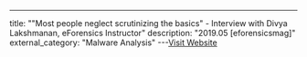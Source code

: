 ---
title: ""Most people neglect scrutinizing the basics" - Interview with Divya Lakshmanan, eForensics Instructor"
description: "2019.05 [eforensicsmag]"
external_category: "Malware Analysis"
---[Visit Website](https://eforensicsmag.com/most-people-neglect-scrutinizing-the-basics-interview-with-divya-lakshmanan-eforensics-instructor/)

